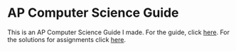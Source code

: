 AP Computer Science Guide
===================================
This is an AP Computer Science Guide I made. For the guide, click [here](http://ap-computer-science-guide.github.io/). For the solutions for assignments click [here](https://github.com/CreaturePhil/AP-Computer-Science).
